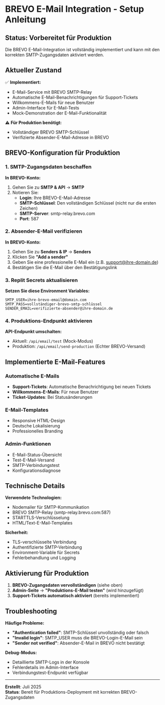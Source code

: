 # BREVO E-Mail Integration - Setup Anleitung

## Status: Vorbereitet für Produktion

Die BREVO E-Mail-Integration ist vollständig implementiert und kann mit den korrekten SMTP-Zugangsdaten aktiviert werden.

## Aktueller Zustand

✅ **Implementiert:**
- E-Mail-Service mit BREVO SMTP-Relay
- Automatische E-Mail-Benachrichtigungen für Support-Tickets
- Willkommens-E-Mails für neue Benutzer
- Admin-Interface für E-Mail-Tests
- Mock-Demonstration der E-Mail-Funktionalität

⚠️ **Für Produktion benötigt:**
- Vollständiger BREVO SMTP-Schlüssel
- Verifizierte Absender-E-Mail-Adresse in BREVO

## BREVO-Konfiguration für Produktion

### 1. SMTP-Zugangsdaten beschaffen

**In BREVO-Konto:**
1. Gehen Sie zu **SMTP & API** → **SMTP**
2. Notieren Sie:
   - **Login**: Ihre BREVO-E-Mail-Adresse
   - **SMTP-Schlüssel**: Den vollständigen Schlüssel (nicht nur die ersten Zeichen)
   - **SMTP-Server**: smtp-relay.brevo.com
   - **Port**: 587

### 2. Absender-E-Mail verifizieren

**In BREVO-Konto:**
1. Gehen Sie zu **Senders & IP** → **Senders**
2. Klicken Sie **"Add a sender"**
3. Geben Sie eine professionelle E-Mail ein (z.B. support@ihre-domain.de)
4. Bestätigen Sie die E-Mail über den Bestätigungslink

### 3. Replit Secrets aktualisieren

**Setzen Sie diese Environment Variables:**
```
SMTP_USER=ihre-brevo-email@domain.com
SMTP_PASS=vollständiger-brevo-smtp-schlüssel
SENDER_EMAIL=verifizierte-absender@ihre-domain.de
```

### 4. Produktions-Endpunkt aktivieren

**API-Endpunkt umschalten:**
- Aktuell: `/api/email/test` (Mock-Modus)
- Produktion: `/api/email/send-production` (Echter BREVO-Versand)

## Implementierte E-Mail-Features

### Automatische E-Mails
- **Support-Tickets**: Automatische Benachrichtigung bei neuen Tickets
- **Willkommens-E-Mails**: Für neue Benutzer
- **Ticket-Updates**: Bei Statusänderungen

### E-Mail-Templates
- Responsive HTML-Design
- Deutsche Lokalisierung
- Professionelles Branding

### Admin-Funktionen
- E-Mail-Status-Übersicht
- Test-E-Mail-Versand
- SMTP-Verbindungstest
- Konfigurationsdiagnose

## Technische Details

**Verwendete Technologien:**
- Nodemailer für SMTP-Kommunikation
- BREVO SMTP-Relay (smtp-relay.brevo.com:587)
- STARTTLS-Verschlüsselung
- HTML/Text-E-Mail-Templates

**Sicherheit:**
- TLS-verschlüsselte Verbindung
- Authentifizierte SMTP-Verbindung
- Environment-Variable für Secrets
- Fehlerbehandlung und Logging

## Aktivierung für Produktion

1. **BREVO-Zugangsdaten vervollständigen** (siehe oben)
2. **Admin-Seite** → **"Produktions-E-Mail testen"** (wird hinzugefügt)
3. **Support-Tickets automatisch aktiviert** (bereits implementiert)

## Troubleshooting

**Häufige Probleme:**
- **"Authentication failed"**: SMTP-Schlüssel unvollständig oder falsch
- **"Invalid login"**: SMTP_USER muss die BREVO-Login-E-Mail sein
- **"Sender not verified"**: Absender-E-Mail in BREVO nicht bestätigt

**Debug-Modus:**
- Detaillierte SMTP-Logs in der Konsole
- Fehlerdetails im Admin-Interface
- Verbindungstest-Endpunkt verfügbar

---

**Erstellt**: Juli 2025  
**Status**: Bereit für Produktions-Deployment mit korrekten BREVO-Zugangsdaten